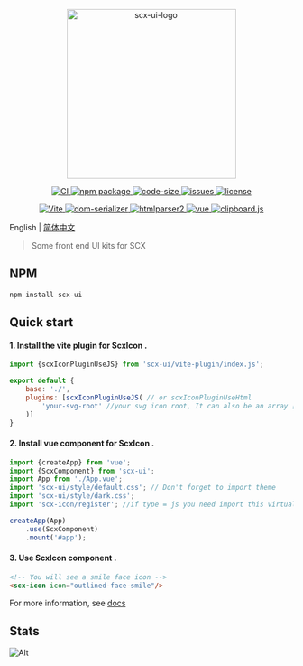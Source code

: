 <p align="center">
    <img src="https://scx.cool/logos/scx-ui-logo.svg" width="300px"  alt="scx-ui-logo"/>
</p>
<p align="center">
    <a target="_blank" href="https://github.com/scx567888/scx-ui/actions/workflows/ci.yml">
        <img src="https://github.com/scx567888/scx-ui/actions/workflows/ci.yml/badge.svg" alt="CI"/>
    </a>
    <a target="_blank" href="https://www.npmjs.com/package/scx-ui">
        <img src="https://img.shields.io/npm/v/scx-ui.svg?color=ff69b4" alt="npm package"/>
    </a>
    <a target="_blank" href="https://github.com/scx567888/scx-ui">
        <img src="https://img.shields.io/github/languages/code-size/scx567888/scx-ui?color=orange" alt="code-size"/>
    </a>
    <a target="_blank" href="https://github.com/scx567888/scx-ui/issues">
        <img src="https://img.shields.io/github/issues/scx567888/scx-ui" alt="issues"/>
    </a> 
    <a target="_blank" href="https://github.com/scx567888/scx-ui/blob/master/LICENSE">
        <img src="https://img.shields.io/github/license/scx567888/scx-ui" alt="license"/>
    </a>
</p>
<p align="center">
   <a target="_blank" href="https://github.com/vitejs/vite">
        <img src="https://img.shields.io/github/package-json/dependency-version/scx567888/scx-ui/dev/vite?color=f44336" alt="Vite"/>
    </a>
    <a target="_blank" href="https://github.com/cheeriojs/dom-serializer">
        <img src="https://img.shields.io/github/package-json/dependency-version/scx567888/scx-ui/dom-serializer?color=ff8000" alt="dom-serializer"/>
    </a>
    <a target="_blank" href="https://github.com/fb55/htmlparser2">
        <img src="https://img.shields.io/github/package-json/dependency-version/scx567888/scx-ui/htmlparser2?color=44be16" alt="htmlparser2"/>
    </a>
    <a target="_blank" href="https://github.com/vuejs/core">
        <img src="https://img.shields.io/github/package-json/dependency-version/scx567888/scx-ui/vue?color=29aaf5" alt="vue"/>
    </a> 
    <a target="_blank" href="https://github.com/zenorocha/clipboard.js">
        <img src="https://img.shields.io/github/package-json/dependency-version/scx567888/scx-ui/dev/clipboard?color=9c27b0" alt="clipboard.js"/>
    </a>
</p>

English | [简体中文](./README.zh-CN.md)

> Some front end UI kits for SCX

## NPM

```
npm install scx-ui
```

## Quick start

#### 1. Install the vite plugin for ScxIcon .

```javascript
import {scxIconPluginUseJS} from 'scx-ui/vite-plugin/index.js';

export default {
    base: './',
    plugins: [scxIconPluginUseJS( // or scxIconPluginUseHtml
        'your-svg-root' //your svg icon root, It can also be an array []
    )]
}
```

#### 2. Install vue component for ScxIcon .

```javascript
import {createApp} from 'vue';
import {ScxComponent} from 'scx-ui';
import App from './App.vue';
import 'scx-ui/style/default.css'; // Don't forget to import theme
import 'scx-ui/style/dark.css';
import 'scx-icon/register'; //if type = js you need import this virtual module

createApp(App)
    .use(ScxComponent)
    .mount('#app');
```

#### 3. Use ScxIcon component .

```html
<!-- You will see a smile face icon -->
<scx-icon icon="outlined-face-smile"/>
```

For more information, see [docs](https://scx.cool/docs/scx/index.html)

## Stats

![Alt](https://repobeats.axiom.co/api/embed/e6bbe7c4f1f5ca53b3d47becda0e735766bef33a.svg "Repobeats analytics image")
